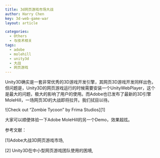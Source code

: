 ```yaml
---
title: 3d网页游戏市场大战
author: Harry Chen
key: 3d-web-game-war
layout: article

categories:
  - Others
  - 与技术相关
tags:
  - adobe
  - molehill
  - unity3d
  - 大战
  - 网页游戏
---
```


  Unity3D确实是一套非常优秀的3D游戏开发引擎，其网页3D游戏开发同样出色，但问题是，Unity3D的网页游戏运行的时候需要安装一个UnityWebPlayer，这个是最大的问题，极大的影响了用户的使用。而Adobe也已发布了最新的3D引擎MoleHill，一场网页3D的大战即将拉开。我们拭目以待。

![Check out “Zombie Tycoon” by Frima Studios][1]

  大家可以顺便体验一下Adobe MoleHill的另一个Demo，效果超炫。

参考文献：

[1]Adobe大战3D网页游戏市场, 

[2] Unity3D在中小型网页游戏团队使用的困境,


